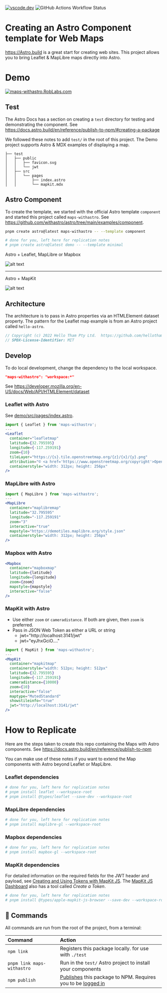 [![vscode.dev](https://img.shields.io/badge/Open_in_vscode.dev-Repo-blue)][vscode.dev] 
![GitHub Actions Workflow Status](https://img.shields.io/github/actions/workflow/status/roblabs/maps-withastro/deploy.yml)

# Creating an Astro Component template for Web Maps

https://Astro.build is a great start for creating web sites.  This project allows you to bring Leaflet & MapLibre maps directly into Astro.

# Demo

[![maps-withastro.RobLabs.com](https://img.shields.io/badge/🎲_🎲-Live_Demo-green)][maps-withastro.RobLabs.com]

## Test

The Astro Docs has a section on creating a `test` directory for testing and demonstrating the component.  See https://docs.astro.build/en/reference/publish-to-npm/#creating-a-package

We followed these notes to add `test/` in the root of this project.  The Demo project supports Astro & MDX examples of displaying a map.

    ├── test
    │   ├── public
    │   │   ├── favicon.svg
    │   │   └── jwt
    │   ├── src
    │   │   └── pages
    │   │       ├── index.astro
    │   │       └── mapkit.mdx

## Astro Component

To create the template, we started with the official Astro template `component` and started this project called `maps-withastro`.  See https://github.com/withastro/astro/tree/main/examples/component.

```bash
pnpm create astro@latest maps-withastro -- --template component
```

```bash
# done for you, left here for replication notes
# pnpm create astro@latest demo -- --template minimal
```

Astro + Leaflet, MapLibre or Mapbox

![alt text](demo-leaflet-maplibre-mapbox.png)

---

Astro + MapKit

![alt text](demo-mapkit.png)

## Architecture

The architecture is to pass in Astro properties via an HTMLElement dataset property.  The pattern for the Leaflet map example is from an Astro project called `hello-astro`.  

```JavaScript
// Copyright (c) 2022 Hello Tham Pty Ltd.  https://github.com/hellotham/hello-astro 
// SPDX-License-Identifier: MIT
```

## Develop

To do local development, change the dependency to the local workspace.

```json
"maps-withastro": "workspace:*"
```

See https://developer.mozilla.org/en-US/docs/Web/API/HTMLElement/dataset
 
### Leaflet with Astro

See [demo/src/pages/index.astro](demo/src/pages/index.astro).

```jsx
import { Leaflet } from 'maps-withastro';
---
<Leaflet
  container="leafletmap"
  latitude={32.795595}
  longitude={-117.259191}
  zoom={10}
  tileLayer="https://{s}.tile.openstreetmap.org/{z}/{x}/{y}.png"
  attribution="© <a href='https://www.openstreetmap.org/copyright'>OpenStreetMap</a> contributors"
  containerstyle="width: 312px; height: 256px"
/>
```

### MapLibre with Astro

```jsx
import { MapLibre } from 'maps-withastro';
---
<MapLibre
  container="maplibremap"
  latitude="32.795595"
  longitude="-117.259191"
  zoom="3"
  interactive="true"
  mapstyle="https://demotiles.maplibre.org/style.json"
  containerstyle="width: 312px; height: 256px"
/>
```

### Mapbox with Astro

```jsx
<Mapbox
  container="mapboxmap"
  latitude={latitude}
  longitude={longitude}
  zoom={zoom}
  mapstyle={mapstyle}
  interactive="false"
/>
```

### MapKit with Astro

* Use either `zoom` or `cameradistance`.  If both are given, then `zoom` is preferred.
* Pass in JSON Web Token as either a URL or string
  * jwt="http://localhost:3141/jwt"
  * jwt="eyJhxGciO...."

```jsx
import { MapKit } from 'maps-withastro';
---
<MapKit
  container="mapkitmap"
  containerstyle="width: 512px; height: 512px"
  latitude={32.795595}
  longitude={-117.259191}
  cameradistance={10000}
  zoom={10}
  interactive="false"
  maptype="MutedStandard"
  showstileinfo="true"
  jwt="http://localhost:3141/jwt"
/>
```

# How to Replicate

Here are the steps taken to create this repo containing the Maps with Astro components. See https://docs.astro.build/en/reference/publish-to-npm

You can make use of these notes if you want to extend the Map components with Astro beyond Leaflet or MapLibre.

### Leaflet dependencies

```bash
# done for you, left here for replication notes
# pnpm install leaflet --workspace-root
# pnpm install @types/leaflet --save-dev --workspace-root
```

### MapLibre dependencies

```bash
# done for you, left here for replication notes
# pnpm install maplibre-gl --workspace-root
```

### Mapbox dependencies

```bash
# done for you, left here for replication notes
# pnpm install mapbox-gl --workspace-root
```

### MapKit dependencies

For detailed information on the required fields for the JWT header and payload, see [Creating and Using Tokens with MapKit JS](https://developer.apple.com/documentation/mapkitjs/creating_and_using_tokens_with_mapkit_js).  The [MapKit JS Dashboard](https://maps.developer.apple.com/token-maker) also has a tool called *Create a Token*.

```bash
# done for you, left here for replication notes
# pnpm install @types/apple-mapkit-js-browser --save-dev --workspace-root
```

## 🧞 Commands

All commands are run from the root of the project, from a terminal:

| Command                    | Action                                           |
| :------------------------- | :----------------------------------------------- |
| `npm link`                 | Registers this package locally. for use with `./test` |
| `pnpm link maps-withastro` | Run in the `test/` Astro project to install your components |
| `npm publish`              | [Publishes](https://docs.npmjs.com/creating-and-publishing-unscoped-public-packages#publishing-unscoped-public-packages) this package to NPM. Requires you to be [logged in](https://docs.npmjs.com/cli/v8/commands/npm-adduser) |


<!-- Markdown Reference-style Links
* The title attribute will be used as `alt` in the HTML anchor
* Example
  [link identifier]: URL "title attribute for the link"
-->

[vscode.dev]: https://vscode.dev/github/roblabs/maps-withastro "A lightweight version of VS Code running fully in the browser."

[maps-withastro.RobLabs.com]: https://maps-withastro.RobLabs.com "🎲 🎲 Live_Demo"

